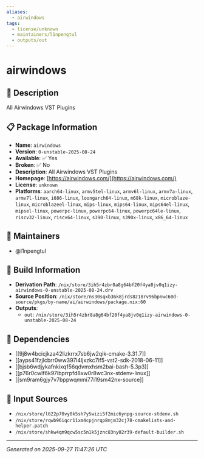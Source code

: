 ```yaml
---
aliases:
  - airwindows
tags:
  - license/unknown
  - maintainers/l1npengtul
  - outputs/out
---
```


# airwindows

## 📝 Description

All Airwindows VST Plugins

## 📋 Package Information

- **Name**: `airwindows`
- **Version**: `0-unstable-2025-08-24`
- **Available**: ✅ Yes
- **Broken**: ✅ No
- **Description**: All Airwindows VST Plugins
- **Homepage**: [https://airwindows.com/](https://airwindows.com/)
- **License**: `unknown`
- **Platforms**: `aarch64-linux`, `armv5tel-linux`, `armv6l-linux`, `armv7a-linux`, `armv7l-linux`, `i686-linux`, `loongarch64-linux`, `m68k-linux`, `microblaze-linux`, `microblazeel-linux`, `mips-linux`, `mips64-linux`, `mips64el-linux`, `mipsel-linux`, `powerpc-linux`, `powerpc64-linux`, `powerpc64le-linux`, `riscv32-linux`, `riscv64-linux`, `s390-linux`, `s390x-linux`, `x86_64-linux`
## 👥 Maintainers

- @l1npengtul


## 🔧 Build Information

- **Derivation Path**: `/nix/store/3ih5r4zbr8a8g64bf20f4ya8jv0q1izy-airwindows-0-unstable-2025-08-24.drv`
- **Source Position**: `/nix/store/ns30sqxb36k8jrds8z18rv96bpnwc60d-source/pkgs/by-name/ai/airwindows/package.nix:60`
- **Outputs**:
  - `out`:  `/nix/store/3ih5r4zbr8a8g64bf20f4ya8jv0q1izy-airwindows-0-unstable-2025-08-24`

## 🔗 Dependencies

- [[9j8w4bcicjkza42lizkrrx7sb6jw2qik-cmake-3.31.7]]
- [[ayps41fzjlcbrr0ww397l4ljxzkc7if5-vst2-sdk-2018-06-11]]
- [[bjsb6wdjykafnkixq156qdvmxhsm2bai-bash-5.3p3]]
- [[p76r0cwlf6k97ibprrpfd8xw0r8wc3nx-stdenv-linux]]
- [[sm9ram6gjy7v7bppwqmmi77i19sm42nx-source]]

## 📁 Input Sources

- `/nix/store/l622p70vy8k5sh7y5wizi5f2mic6ynpg-source-stdenv.sh`
- `/nix/store/rqwb96iqcr11xm4cpjnrqp8mjm32cj78-cmakelists-and-helper.patch`
- `/nix/store/shkw4qm9qcw5sc5n1k5jznc83ny02r39-default-builder.sh`

---
*Generated on 2025-09-27 11:47:26 UTC*
